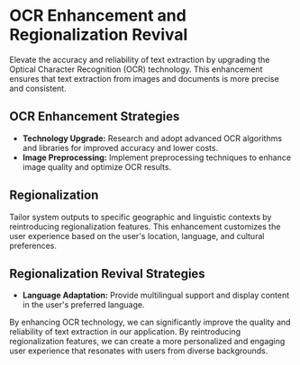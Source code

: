 # OCR Enhancement and Regionalization Revival

Elevate the accuracy and reliability of text extraction by upgrading the Optical Character Recognition (OCR) technology. This enhancement ensures that text extraction from images and documents is more precise and consistent.

## OCR Enhancement Strategies 

- **Technology Upgrade:** Research and adopt advanced OCR algorithms and libraries for improved accuracy and lower costs.
- **Image Preprocessing:** Implement preprocessing techniques to enhance image quality and optimize OCR results.

## Regionalization

Tailor system outputs to specific geographic and linguistic contexts by reintroducing regionalization features. This enhancement customizes the user experience based on the user's location, language, and cultural preferences.

## Regionalization Revival Strategies

- **Language Adaptation:** Provide multilingual support and display content in the user's preferred language.

By enhancing OCR technology, we can significantly improve the quality and reliability of text extraction in our application.
By reintroducing regionalization features, we can create a more personalized and engaging user experience that resonates with users from diverse backgrounds.

